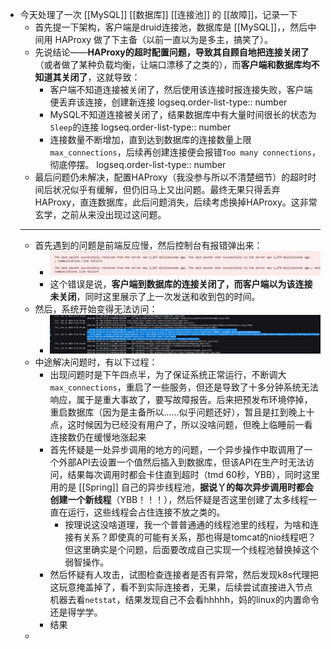 - 今天处理了一次 [[MySQL]] [[数据库]] [[连接池]] 的 [[故障]]，记录一下
	- 首先提一下架构，客户端是druid连接池，数据库是 [[MySQL]]，，然后中间用  HAProxy  做了下主备（以前一直以为是多主，搞笑了）。
	- 先说结论——**HAProxy的超时配置问题，导致其自顾自地把连接关闭了**（或者做了某种负载均衡，让端口漂移了之类的），而**客户端和数据库均不知道其关闭了**，这就导致：
		- 客户端不知道连接被关闭了，然后使用该连接时报连接失败，客户端便丢弃该连接，创建新连接
		  logseq.order-list-type:: number
		- MySQL不知道连接被关闭了，结果数据库中有大量时间很长的状态为`Sleep`的连接
		  logseq.order-list-type:: number
		- 连接数量不断增加，直到达到数据库的连接数量上限 `max_connections`，后续再创建连接便会报错`Too many connections`，彻底停摆。
		  logseq.order-list-type:: number
	- 最后问题仍未解决，配置HAProxy（我没参与所以不清楚细节）的超时时间后状况似乎有缓解，但仍旧马上又出问题。最终无果只得丢弃HAProxy，直连数据库，此后问题消失，后续考虑换掉HAProxy。这非常玄学，之前从来没出现过这问题。
	- ---
	- 首先遇到的问题是前端反应慢，然后控制台有报错弹出来：
		- ![image.png](../assets/image_1719053194254_0.png)
		- 这个错误是说，**客户端到数据库的连接关闭了，而客户端以为该连接未关闭**，同时这里展示了上一次发送和收到包的时间。
	- 然后，系统开始变得无法访问：
		- ![dce602ce3da63f6f7230b485c589ccb.png](../assets/dce602ce3da63f6f7230b485c589ccb_1719053738273_0.png)
	- 中途解决问题时，有以下过程：
		- 出现问题时是下午四点半，为了保证系统正常运行，不断调大`max_connections`，重启了一些服务，但还是导致了十多分钟系统无法响应，属于是重大事故了，要写故障报告。后来把预发布环境停掉，重启数据库（因为是主备所以……似乎问题还好），暂且是扛到晚上十点，这时候因为已经没有用户了，所以没啥问题，但晚上临睡前一看连接数仍在缓慢地涨起来
		- 首先怀疑是一处异步调用的地方的问题，一个异步操作中取调用了一个外部API去设置一个值然后插入到数据库，但该API在生产时无法访问，结果每次调用时都会卡住直到超时（tmd 60秒，YBB），同时这里用的是 [[Spring]] 自己的异步线程池，**据说丫的每次异步调用时都会创建一个新线程**（YBB！！！），然后怀疑是否这里创建了太多线程一直在运行，这些线程会占住连接不放之类的。
			- 按理说这没啥道理，我一个普普通通的线程池里的线程，为啥和连接有关系？即使真的可能有关系，那也得是tomcat的nio线程吧？但这里确实是个问题，后面要改成自己实现一个线程池替换掉这个弱智操作。
		- 然后怀疑有人攻击，试图检查连接者是否有异常，然后发现k8s代理把这玩意掩盖掉了，看不到实际连接者，无果，后续尝试直接进入节点机器去看`netstat`，结果发现自己不会看hhhhh，妈的linux的内置命令还是得学学。
		- 结果
	-